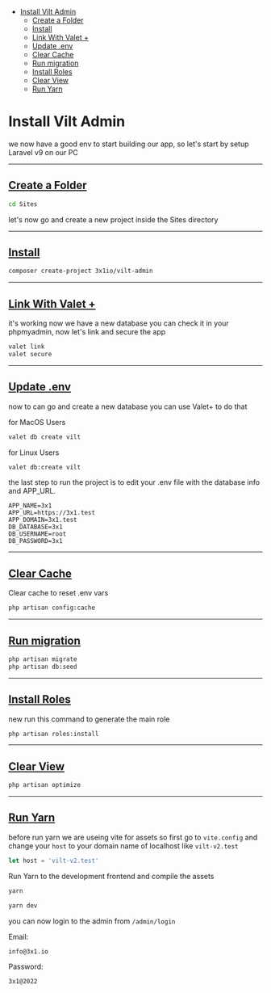 
- [Install Vilt Admin](#install-vilt-admin)
  - [Create a Folder](#create-a-folder)
  - [Install](#install)
  - [Link With Valet +](#link-with-valet-)
  - [Update .env](#update-env)
  - [Clear Cache](#clear-cache)
  - [Run migration](#run-migration)
  - [Install Roles](#install-roles)
  - [Clear View](#clear-view)
  - [Run Yarn](#run-yarn)

# Install Vilt Admin

we now have a good env to start building our app, so let's start by setup Laravel v9 on our PC

<hr>

<a name="create-a-folder"></a>

## [Create a Folder](#create-a-folder)

```bash
cd Sites
```

let's now go and create a new project inside the Sites directory

<hr>

<a name="install"></a>

## [Install](#install)

```bash
composer create-project 3x1io/vilt-admin
```

<hr>

<a name="link-with-valet"></a>

## [Link With Valet +](#link-with-valet)

it's working now we have a new database you can check it in your phpmyadmin, now let's link and secure the app

```bash
valet link
valet secure
```

<hr>

<a name="update-env"></a>

## [Update .env](#update-env)

now to can go and create a new database you can use Valet+ to do that 

for MacOS Users

```bash
valet db create vilt
```

for Linux Users

```bash
valet db:create vilt
```

the last step to run the project is to edit your .env file with the database info and APP_URL.

```dotenv
APP_NAME=3x1
APP_URL=https://3x1.test
APP_DOMAIN=3x1.test
DB_DATABASE=3x1
DB_USERNAME=root
DB_PASSWORD=3x1
```

<hr>

<a name="clear-cache"></a>

## [Clear Cache](#clear-cache)

Clear cache to reset .env vars

```bash
php artisan config:cache
```

<hr>

<a name="run-migration"></a>

## [Run migration](#run-migration)

```bash
php artisan migrate
php artisan db:seed
```

<hr>

<a name="install-roles"></a>

## [Install Roles](#install-roles)

new run this command to generate the main role

```bash
php artisan roles:install
```

<hr>

<a name="clear-view"></a>

## [Clear View](#clear-view)

```bash
php artisan optimize
```

<hr>

<a name="run-yarn"></a>
## [Run Yarn](#run-yarn)

before run yarn we are useing vite for assets so first go to `vite.config` and change your `host` to your domain name of localhost like `vilt-v2.test`

```js
let host = 'vilt-v2.test'
```

Run Yarn to the development frontend and compile the assets

```bash
yarn
```

```bash
yarn dev
```

you can now login to the admin from `/admin/login`

Email:

```bash
info@3x1.io
```
Password:

```bash
3x1@2022
```
